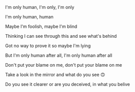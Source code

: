 I'm only human, I'm only, I'm only

I'm only human, human

Maybe I'm foolish, maybe I'm blind

Thinking I can see through this and see what's behind

Got no way to prove it so maybe I'm lying

But I'm only human after all, I'm only human after all

Don't put your blame on me, don't put your blame on me

Take a look in the mirror and what do you see 🙃

Do you see it clearer or are you deceived, in what you belive